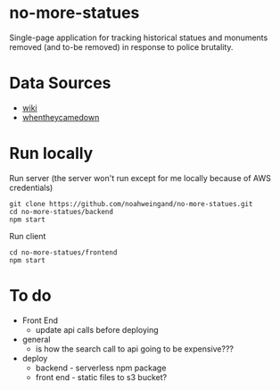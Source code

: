 # no-more-statues
Single-page application for tracking historical statues and monuments removed (and to-be removed) in response to police brutality.

# Data Sources
- [wiki](https://en.wikipedia.org/wiki/List_of_monuments_and_memorials_removed_during_the_George_Floyd_protests#United_States)
- [whentheycamedown](https://whentheycamedown.com/)

# Run locally
Run server (the server won't run except for me locally because of AWS credentials)
```
git clone https://github.com/noahweingand/no-more-statues.git
cd no-more-statues/backend
npm start
```
Run client
```
cd no-more-statues/frontend
npm start
```

# To do
- Front End
    - update api calls before deploying
- general
    - is how the search call to api going to be expensive???
- deploy
    - backend - serverless npm package
    - front end - static files to s3 bucket?